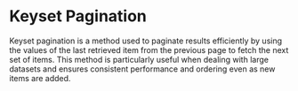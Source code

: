 # Keyset Pagination

Keyset pagination is a method used to paginate results efficiently by using the values of the last retrieved item from the previous page to fetch the next set of items. This method is particularly useful when dealing with large datasets and ensures consistent performance and ordering even as new items are added.
